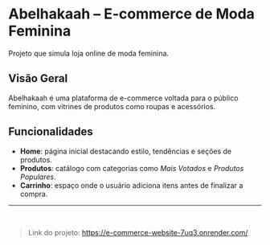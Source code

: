 # Abelhakaah – E-commerce de Moda Feminina

Projeto que simula loja online de moda feminina.

## Visão Geral

Abelhakaah é uma plataforma de e-commerce voltada para o público feminino, com vitrines de produtos como roupas e acessórios.

## Funcionalidades

- **Home**: página inicial destacando estilo, tendências e seções de produtos.
- **Produtos**: catálogo com categorias como *Mais Votados* e *Produtos Populares*.
- **Carrinho**: espaço onde o usuário adiciona itens antes de finalizar a compra. 

---
<br>

>Link do projeto: https://e-commerce-website-7uq3.onrender.com/

